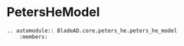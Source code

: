# PetersHeModel

```{eval-rst}
.. automodule:: BladeAD.core.peters_he.peters_he_model
    :members:
```